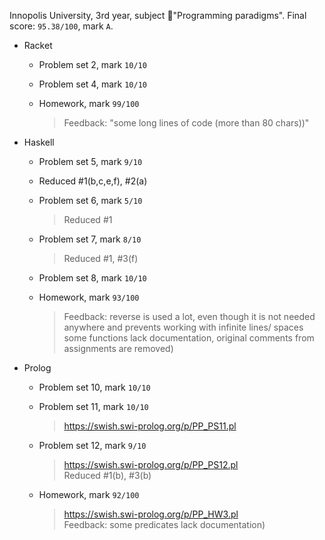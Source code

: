 Innopolis University, 3rd year, subject :blue_book:"Programming paradigms".
Final score: `95.38/100`, mark `A`.

- Racket

  - Problem set 2, mark `10/10`

  - Problem set 4, mark `10/10`

  - Homework, mark `99/100`
    > Feedback: "some long lines of code (more than 80 chars))"

- Haskell

  - Problem set 5, mark `9/10`

  - Reduced #1(b,c,e,f), #2(a)

  - Problem set 6, mark `5/10`

    > Reduced #1

  - Problem set 7, mark `8/10`

    > Reduced #1, #3(f)

  - Problem set 8, mark `10/10`

  - Homework, mark `93/100`
    > Feedback: reverse is used a lot, even though it is not needed anywhere and prevents working with infinite lines/ spaces  
    > some functions lack documentation, original comments from assignments are removed)

- Prolog

  - Problem set 10, mark `10/10`

  - Problem set 11, mark `10/10`
    > https://swish.swi-prolog.org/p/PP_PS11.pl
  - Problem set 12, mark `9/10`
    > https://swish.swi-prolog.org/p/PP_PS12.pl  
    > Reduced #1(b), #3(b)
  - Homework, mark `92/100`
    > https://swish.swi-prolog.org/p/PP_HW3.pl  
    > Feedback: some predicates lack documentation)

